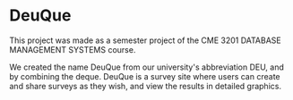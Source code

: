 ﻿# DeuQue
 
This project was made as a semester project of the CME 3201 DATABASE MANAGEMENT SYSTEMS course.

We created the name DeuQue from our university's abbreviation DEU, and by combining the deque.
DeuQue is a survey site where users can create and share surveys as they wish, and view the results in detailed graphics.
